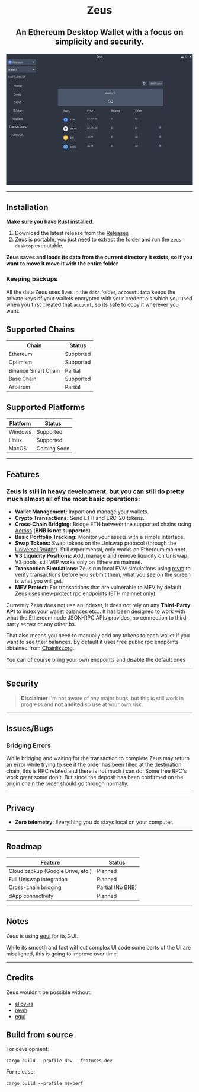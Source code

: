 # <p align="center">Zeus</p>

## <p align="center"><b>An Ethereum Desktop Wallet with a focus on simplicity and security.</b></p>

![Screenshot](src/zeus-home.png)
 
 ---
 
 
## Installation
**Make sure you have [Rust](https://www.rust-lang.org/tools/install) installed.**

1. Download the latest release from the [Releases](https://github.com/greekfetacheese/zeus/releases)
2. Zeus is portable, you just need to extract the folder and run the `zeus-desktop` executable.

**Zeus saves and loads its data from the current directory it exists, so if you want to move it move it with the entire folder**

### Keeping backups
All the data Zeus uses lives in the `data` folder, `account.data` keeps the private keys of your wallets encrypted with your credentials which you used when you first created that `account`, so its safe to copy it wherever you want.

## Supported Chains
| Chain               | Status       |
|---------------------|--------------|
| Ethereum            | Supported    |
| Optimism            | Supported    |
| Binance Smart Chain | Partial      |
| Base Chain          | Supported    |
| Arbitrum            | Partial      |

## Supported Platforms
| Platform | Status       |
|----------|--------------|
| Windows  | Supported    |
| Linux    | Supported    |
| MacOS    | Coming Soon  |

---

## Features

### Zeus is still in heavy development, but you can still do pretty much almost all of the most basic operations:
- **Wallet Management:** Import and manage your wallets.
- **Crypto Transactions:** Send ETH and ERC-20 tokens.
- **Cross-Chain Bridging:** Bridge ETH between the supported chains using [Across](https://across.to/) (**BNB is not supported**).
- **Basic Portfolio Tracking:** Monitor your assets with a simple interface.
- **Swap Tokens:** Swap tokens on the Uniswap protocol (through the [Universal Router](https://docs.uniswap.org/contracts/v4/deployments)). Still experimental, only works on Ethereum mainnet.
- **V3 Liquidity Positions:** Add, manage and remove liquidity on Uniswap V3 pools, still WIP works only on Ethereum mainnet.
- **Transaction Simulations:** Zeus run local EVM simulations using [revm](https://github.com/bluealloy/revm) to verify transactions before you submit them, what you see on the screen is what you will get.
- **MEV Protect:** For transactions that are vulnerable to MEV by default Zeus uses mev-protect rpc endpoints (ETH mainnet only).

 Currently Zeus does not use an indexer, it does not rely on any **Third-Party API** to index your wallet balances etc...
 It has been designed to work with what the Ethereum node JSON-RPC APIs provides, no connection to third-party server or any other bs.
 
 That also means you need to manually add any tokens to each wallet if you want to see their balances.
 By default it uses free public rpc endpoints obtained from [Chainlist.org](https://chainlist.org/).
 
 You can of course bring your own endpoints and disable the default ones

---

## Security
> **Disclaimer** I'm not aware of any major bugs, but this is still work in progress and **not audited** so use at your own risk.

---

## Issues/Bugs

### Bridging Errors
While bridging and waiting for the transaction to complete Zeus may return an error while trying to see if the order has been filled at the destination chain, this is RPC related and there is not much i can do. Some free RPC's work great some don't. But since the deposit has been confirmed on the origin chain the order should go through normally.

---

## Privacy
- **Zero telemetry**: Everything you do stays local on your computer.
 
 ---

## Roadmap
| Feature                          | Status          |
|----------------------------------|-----------------|
| Cloud backup (Google Drive, etc.)| Planned         |
| Full Uniswap integration         | Planned         |
| Cross-chain bridging             | Partial (No BNB)|
| dApp connectivity                | Planned         |

---

## Notes
Zeus is using [egui](https://github.com/emilk/egui) for its GUI.

While its smooth and fast without complex UI code some parts of the UI are misaligned, this is going to improve over time.

---

## Credits
Zeus wouldn't be possible without:
- [alloy-rs](https://github.com/alloy-rs/alloy)
- [revm](https://github.com/bluealloy/revm)
- [egui](https://github.com/emilk/egui)


## Build from source

For development:
```
cargo build --profile dev --features dev
```

For release:
```
cargo build --profile maxperf
```